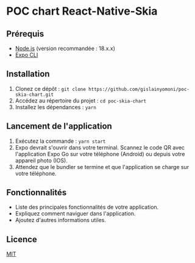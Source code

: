 # POC chart React-Native-Skia

## Prérequis
- [Node.js](https://nodejs.org/) (version recommandée : 18.x.x)
- [Expo CLI](https://docs.expo.dev/get-started/installation/)

## Installation
1. Clonez ce dépôt : `git clone https://github.com/gislainyomoni/poc-skia-chart.git`
2. Accédez au répertoire du projet : `cd poc-skia-chart`
3. Installez les dépendances : `yarn`

## Lancement de l'application
1. Exécutez la commande : `yarn start`
2. Expo devrait s'ouvrir dans votre terminal. Scannez le code QR avec l'application Expo Go sur votre téléphone (Android) ou depuis votre appareil photo (IOS).
3. Attendez que le bundler se termine et que l'application se charge sur votre téléphone.

## Fonctionnalités
- Liste des principales fonctionnalités de votre application.
- Expliquez comment naviguer dans l'application.
- Ajoutez d'autres informations utiles.

## Licence
[MIT](LICENSE)

